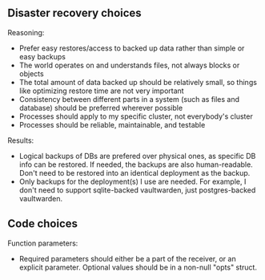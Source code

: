 ## Disaster recovery choices
Reasoning:
* Prefer easy restores/access to backed up data rather than simple or easy backups
* The world operates on and understands files, not always blocks or objects
* The total amount of data backed up should be relatively small, so things like optimizing restore time are not very important
* Consistency between different parts in a system (such as files and database) should be preferred wherever possible
* Processes should apply to my specific cluster, not everybody's cluster
* Processes should be reliable, maintainable, and testable

Results:
* Logical backups of DBs are prefered over physical ones, as specific DB info can be restored. If needed, the backups are also human-readable. Don't need to be restored into an identical deployment as the backup.
* Only backups for the deployment(s) I use are needed. For example, I don't need to support sqlite-backed vaultwarden, just postgres-backed vaultwarden.

## Code choices
Function parameters:
* Required parameters should either be a part of the receiver, or an explicit parameter. Optional values should be in a non-null "opts" struct.
